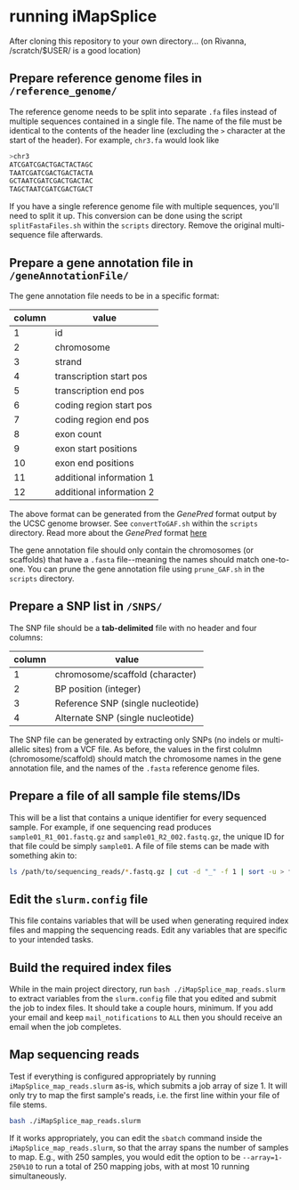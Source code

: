 # running iMapSplice

After cloning this repository to your own directory... (on Rivanna, /scratch/$USER/ is a good location)

## Prepare reference genome files in `/reference_genome/`
The reference genome needs to be split into separate `.fa` files instead of multiple sequences contained in a single file. The name of the file must be identical to the contents of the header line (excluding the `>` character at the start of the header). For example, `chr3.fa` would look like

```bash
>chr3
ATCGATCGACTGACTACTAGC
TAATCGATCGACTGACTACTA
GCTAATCGATCGACTGACTAC
TAGCTAATCGATCGACTGACT
```

If you have a single reference genome file with multiple sequences, you'll need to split it up. This conversion can be done using the script `splitFastaFiles.sh` within the `scripts` directory. Remove the original multi-sequence file afterwards.

## Prepare a gene annotation file in `/geneAnnotationFile/`
The gene annotation file needs to be in a specific format:

| column |           value          |
| ------ | ------------------------ |
|   1    | id                       |
|   2    | chromosome               |
|   3    | strand                   |
|   4    | transcription start pos  |
|   5    | transcription end pos    |
|   6    | coding region start pos  |
|   7    | coding region end pos    |
|   8    | exon count               |
|   9    | exon start positions     |
|   10   | exon end positions       |
|   11   | additional information 1 |
|   12   | additional information 2 |

The above format can be generated from the *GenePred* format output by the UCSC genome browser. See `convertToGAF.sh` within the `scripts` directory. Read more about the *GenePred* format [here](https://genome.ucsc.edu/FAQ/FAQformat.html#format9)

The gene annotation file should only contain the chromosomes (or scaffolds) that have a `.fasta` file--meaning the names should match one-to-one. You can prune the gene annotation file using `prune_GAF.sh` in the `scripts` directory.

## Prepare a SNP list in `/SNPS/`
The SNP file should be a **tab-delimited** file with no header and four columns:

| column |                value               |
| ------ | ---------------------------------- |
|   1    | chromosome/scaffold (character)    |
|   2    | BP position (integer)              |
|   3    | Reference SNP (single nucleotide)  |
|   4    | Alternate SNP (single nucleotide)  |

The SNP file can be generated by extracting only SNPs (no indels or multi-allelic sites) from a VCF file. As before, the values in the first colulmn (chromosome/scaffold) should match the chromosome names in the gene annotation file, and the names of the `.fasta` reference genome files.

## Prepare a file of all sample file stems/IDs
This will be a list that contains a unique identifier for every sequenced sample. For example, if one sequencing read produces `sample01_R1_001.fastq.gz` and `sample01_R2_002.fastq.gz`, the unique ID for that file could be simply `sample01`. A file of file stems can be made with something akin to:

```bash
ls /path/to/sequencing_reads/*.fastq.gz | cut -d "_" -f 1 | sort -u > filestems.txt
```


## Edit the `slurm.config` file
This file contains variables that will be used when generating required index files and mapping the sequencing reads. Edit any variables that are specific to your intended tasks.

## Build the required index files
While in the main project directory, run `bash ./iMapSplice_map_reads.slurm` to extract variables from the `slurm.config` file that you edited and submit the job to index files. It should take a couple hours, minimum. If you add your email and keep `mail_notifications` to `ALL` then you should receive an email when the job completes.

## Map sequencing reads

Test if everything is configured appropriately by running `iMapSplice_map_reads.slurm` as-is, which submits a job array of size 1. It will only try to map the first sample's reads, i.e. the first line within your file of file stems.

```bash
bash ./iMapSplice_map_reads.slurm
```

If it works appropriately, you can edit the `sbatch` command inside the `iMapSplice_map_reads.slurm`, so that the array spans the number of samples to map. E.g., with 250 samples, you would edit the option to be `--array=1-250%10` to run a total of 250 mapping jobs, with at most 10 running simultaneously.

